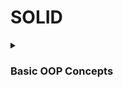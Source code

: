 # SOLID

<details><summary> 

### Basic OOP Concepts 
</summary>

<details><summary> 


### **Class and Object**
 </summary>

```python
class Employee: #// this is a class
    pass
```

### **Class attribute**
```python
class Employee: #// this is a class
    company_name = 'BST' #// this is class attribute

emp1 = Employee()   #// this is an object
emp2 = Employee()   #// this is an object

print(emp1.company_name)
print(emp2.company_name)
```
> output
```
  'BST'
  'BST'
```

### **Instance attribute**
```python
class Employee: #// this is a class
    company_name = 'BST' #// this is class attribute

emp1 = Employee()   #// this is an object
emp2 = Employee()   #// this is an object

emp1.name = 'rick'  #// this is a instance attribute

print(emp1.company_name)
print(emp2.company_name)
   
print(emp1.name)   
print(emp2.name) 
```
There is a one instace attribute so it will throw an attribute for emp2.name which is not exist !
> output
```
BST
BST
rick
Traceback (most recent call last):
  File "/_path_/SOLID/file_name.py", line 13, in <module>
    print(emp2.name)   
AttributeError: 'Employee' object has no attribute 'name'
```
Pythonic way of declaring attribute 

```python
class Employee: #// this is a class
    pass

emp1 = Employee()   #// this is an object
emp2 = Employee()   #// this is an object

Employee.company_name = 'BST' #// this is class attribute

emp1.name = 'Rick'       #// this is an instance attribute
emp1.lastname ='Bernard' #// this is an instance attribute
emp2.name = 'Morty'      #// this is an instance attribute
emp2.lastname = 'Meyer'  #// this is an instance attribute

print(emp1.company_name)
print(emp2.company_name)
   
print(emp1.name +' '+emp1.lastname)   
print(emp2.name +' '+emp2.lastname)   
```
```
BST
BST
Rick Bernard
Morty Meyer
```
**But this kind of declaration are not practical to use because it violate DRY (don't repeat youself) method
and create much complexity.**

* class varibles preferes to declare before the all methods

* for instace attribute it is recommand to use __init__ method in a class,when every time creating an instaces 
it variables are automatically assigned

```python
class Employee:               #// this is a class
    company_name = 'BST'      #// this is class attribute
    
    def __init__(self,name,lastname) -> None:
        self.name = name              #// this is an instance attribute
        self.lastname = lastname      #// this is an instance attribute
        
emp1 = Employee('Rick','Bernard')     #// this is an object with instance attributes
emp2 = Employee('Morty','Meyer')      #// this is an object with instance attributes


print(emp1.company_name)
print(emp2.company_name)
   
print(emp1.name +' '+emp1.lastname)   
print(emp2.name +' '+emp2.lastname)     
```
```
BST
BST
Rick Bernard
Morty Meyer
```

```python
class Employee:           #// this is a class
    company_name = 'BST'  #// this is class attribute
    
emp1 = Employee()         #// this is an object

print(emp1.__dict__)      #// this printout the instace attriute as a dictionary which is none this point
print(emp1.company_name)  #// this print out class attribute

emp1.company_name = 'new company' #// this ia an instance attribute

print(emp1.__dict__)      #// this printout the instace attriute as a dictionary
print(emp1.company_name)  #// this printout the instace attriute 

print(Employee.company_name) #// this print out class attribute
```
```
{}
BST
{'company_name': 'new company'}
new company
BST
```
</details>

<details><summary> 

### **Python Inheritance**
 </summary>


to have inheretance there should be a relationship within base class and child classes<br>
ex:-<br>
animal is base class to dog,cat and fish these child classes<br> 
vehical is base class to car,van and boat child classes 

```python
class Animal:                     #// this is the base class / super class
    
    def __init__(self,age,sex) -> None: #// instance attributes
        self.age = age
        self.sex = sex
        
    def activity(self):
        return f"i can walk and my age {self.age} and i am a {self.sex}"
    
    
class Dog(Animal):                 #// this is the inheretance 
    
    def activity(self):
        return super().activity()  #// this call the superclass/baseclass method 

class Fish(Animal):

    def __init__(self, age, sex) -> None: #// this call the super class init method
        super().__init__(age, sex)

    def activity(self):            #// this is method overriding
        return f"i can swim and my age {self.age} and i am a {self.sex}"

        
dog = Dog(15,'male')  #// this is object/instance to child class
fish = Fish(5,'female')  #// this is object/instance to child class

print(dog.activity())
print(fish.activity())
```
>output
```
"i can walk and my age 15 and i am a male"
"i can swim and my age 5 and i am a female"
```
super() method will get the super class / base class method  to child class.

if there same method in child class we can either call super class method or override the method.

uses of inheritance 
> 1.) since child class can inherete all the functionaly from parent class it allows code reusability <br>
> 2.) once functionality developed we can simply inherete it no need to reinvete the wheel, this way code become much cleaner <br>
> 3.) since we can inherete useful functionality to child class need to write other requireds funcitonaliy to the child class <br>
</details>

<details><summary>

### **Python Polymorphism**
 </summary>

the word polymorphism meaning is many-forms it means that every functions or classes either it built into user define it should be handle many senarios, 

>built in
```python
#// here we looks into len() built-in function
print(len('string'))           
print(len(['l','i','s','t']))
# // len function can handle string, list, tuples and many more data types 
```
>output
```
6
4
```
#### user define
```python
def add(x,y,z=0,a=0):
    return x+y+z+a

print(add(1,2))
print(add(1,2,5))
#// define function can handle more inputs
```
>output
```
3
8
```
#### classes
```python
class SriLanka():
	def capital(self):
		print("Colombo is the capital of Sri Lanka.")

	def language(self):
		print("Sinhala is the most widely spoken language of Sri Lanka.")

	def status(self):
		print("Sri Lanka is a developing country.")

class USA():
	def capital(self):
		print("Washington, D.C. is the capital of USA.")

	def language(self):
		print("English is the primary language of USA.")

	def status(self):
		print("USA is a developed country.")

def func(obj):    #// this is a example for duck typing in polymorsim 
	obj.capital()
	obj.language()
	obj.status()

obj_sri = SriLanka()
obj_usa = USA()

func(obj_sri)
func(obj_usa)

```
>output
```
Colombo is the capital of Sri Lanka.
Sinhala is the most widely spoken language of Sri Lanka.
Sri Lanka is a developing country.
Washington, D.C. is the capital of USA.
English is the primary language of USA.
USA is a developed country.
```

<details><summary> 

###  ways of implementing polymorphism in python 
</summary>

#### Duck typing

```python
class person01:
    def code(self,idea):
        idea.execute()
        
class person02:
    def execute(self): 
        print("Practice make everything perfect")

idea = person02() #// create person02 object

quote = person01()#// person01 object

quote.code(idea)#// calling the function by giving idea as the argument.
```
>output
```
Practice make everything perfect
```
Duck typing is a concept that says that "type" of the object is a matter of concern only at runtime.
the idea is that you don't need a type in order to invoke an existing method on an object if a method is defined on it, it can invoke.

#### Operator overloading

```python
class Vehical:
    def __init__(self,fare):
        self.fare = fare
    #// operator + overloading 
    def __add__(self,other):   
        return self.fare + other.fare
    #// operator < overloading
    def __lt__(self,other):
        return self.fare < other.fare
        
bus = Vehical(50)
car = Vehical(30)

total_fare = bus + car #// objects with operators 
is_gerater = bus < car #// objects with operators 

print(total_fare)
print(is_gerater)
```
>output
```
80
False
```
if we does not operator overloading + ,< or any other operator in user-define class it does not work instead return TypeError 

#### Method Overloading

```python
class Cal:
    def total(self,a=0,b=0,c=0): #// this is method overloading 
        return int(a+b+c)
    
    
c = Cal()
print(c.total())
print(c.total(1))
print(c.total(1,2))
print(c.total(1,2,3))
```
>output
```
0
1
3
6
```
#### Method overiding

```python
class HardWork:
    def __init__(self) -> None:
        self.value = "hard work beats talent"
        
    def practice(self):
        print(self.value)
        
    def consistency(self): #// this method override by child class "consistency" method
        print('Never stop working hard')
        
class Programming(HardWork):
    
    def consistency(self):#// this method overriding the base class "consistency" method
        print('never stop working hard for your dreams...!')
    
python = Programming()

python.practice()
python.consistency()
```
>output
```
hard work beats talent
never stop working hard for your dreams...!
```
method overriding help us to access and change the parent class logics whatever we need.

</details>
</details>
Coupling
Cohesion
Association
Aggregation
Composition
</details>



